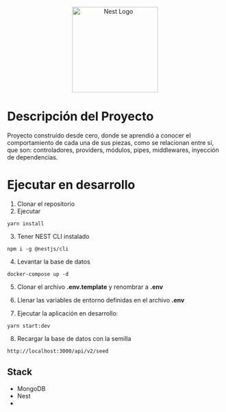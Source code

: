 <p align="center">
  <a href="http://nestjs.com/" target="blank"><img src="https://nestjs.com/img/logo-small.svg" width="200" alt="Nest Logo" /></a>
</p>

# Descripción del Proyecto
Proyecto construído desde cero, donde se aprendió a conocer el comportamiento de cada una de sus piezas, como se relacionan entre sí, que son: controladores, providers, módulos, pipes, middlewares, inyección de dependencias.

# Ejecutar en desarrollo

1. Clonar el repositorio
2. Ejecutar
```
yarn install
```
3. Tener NEST CLI instalado
```
npm i -g @nestjs/cli
```
4. Levantar la base de datos
```
docker-compose up -d
```

5. Clonar el archivo __.env.template__ y renombrar a __.env__

6. Llenar las variables de entorno definidas en el archivo __.env__

7. Ejecutar la aplicación en desarrollo:
```
yarn start:dev
```

8. Recargar la base de datos con la semilla
```
http://localhost:3000/api/v2/seed
```

## Stack
* MongoDB
* Nest
* 
